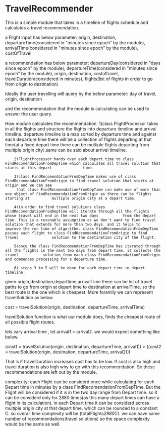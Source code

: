 # TravelRecommender
This is a simple module that takes in a timeline of flights schedule and calculates a travel recommendation.

a Flight input has below parameter:
	origin,	
	destination,	
	departureTime(considered in "minutes since epoch" by the module),	
	arrivalTime(considered in "minutes since epoch" by the module),	
	costOfTravel	

a recommendation has below parameter:
	departureDay(considered in "days since epoch" by the module),
	departureTime(considered in "minutes since epoch" by the module),
	origin,
	destination,
	costoftravel,
	travelDuration(considered in minutes),
	flights(list of flights in order to go from origin to destination)


ideally the user travelling will query by the below parameter:
	day of travel,
	origin,
	destination

and the recommendation that the module is calculating can be used to answer the user query.

How module calculates the recommendation:
		1)class FlightProcessor takes in all the flights and structure the flights into departure timeline and arrival timeline. 
		  departure timeline is a map sorted by departure time and against each departure time there will be a collection of 
		  flights departing at that time(at a fixed depart time there can be multiple flights departing from multiple origin city).same can be said about     			arrival timeline.
		
		2)FlightProcessor hands over each depart time to class FindRecomendationFromDepTime which calculates all travel solution that starts at this depart 		     time.
		
		3)class FindRecomendationFromDepTime makes use of class FindRecommendationFromOrigin to find travel solution that starts at origin and we can see
		 that class FindRecomendationFromDepTime can make use of more than one object of FindRecommendationFromOrigin as there can be flights starting at 		   multiple origin city at a depart time.
		 
		4)in order to find travel solutions class FindRecomendationFromDepTime will iterate through all the flights whose travel will end in the next two days 			 from the depart time. This is a resonable assumption as we don't want to find travel solution that extends for more than two days. and it helps to 		      improve the run time of algorithm. class FindRecomendationFromDepTime passes each flight to class FindRecommendationFromOrigin to find travel 			  solution to the destination city of the flight.
		
		5)once the class FindRecomendationFromDepTime has iterated through all the flights in the next two days from depart time. it collects the travel 		   solution from each class FindRecommendationFromOrigin and commences processing for a departure time.
		 
		6) steps 3 to 5 will be done for each depart time in depart timeline.
		



given origin,destination,departtime,arrivalTime there can be lot of travel paths to go from origin at depart time to destination at arrivalTime. so the best route is the one which is cheapest.
More foramlly we can represent travelSolution as below.

cost = travelSolution(origin, destination, departureTime, arrivalTime)

travelSolution function is what our module does, finds the cheapest route of all possible flight routes.
 
lets vary arrival time , let arrival1 < arrival2. we would expect something like below.

(cost1 = travelSolution(origin, destination, departureTime, arrival1)) > ((cost2 = travelSolution(origin, destination, departureTime, arrival2)))

That is if travelDuration increases cost has to be low. If cost is also high and travel duration is also high why to go with this recommendation. So these recommendations are left out by the module.


complexity:
	each Flight can be considerd once while calculating for each Depart time in minutes by a class FindRecomendationFromDepTime. But the Flight will be considered  	if it is in the two day range from Depart time. so it can be considerd only for 2880 times(as this many depart times can have a flight in its calculation). in         each Depart time it can be considerd across multiple origin city at that depart time. which can be rounded to a constant C. 
	so overall time complexity will be (totalFlights*2880*C). we can have same number of recommendations(travel solutions) so the space complexity would be the      	 same as well.



